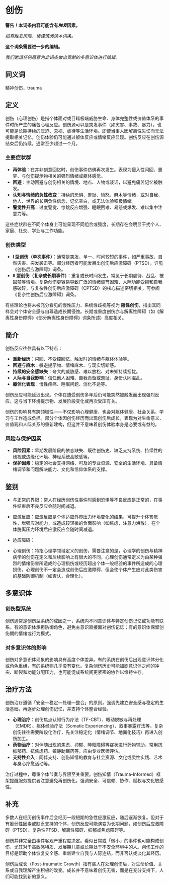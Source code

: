 # 创伤

**警告！本词条内容可能含有*触发*因素。**

_如有触发风险，请谨慎阅读本词条。_

**这个词条需要进一步的编辑。**

_我们邀请任何愿意为此词条做出贡献的多意识体进行编辑。_

## 同义词

精神创伤，trauma

## 定义

创伤（心理创伤）是指个体面对或目睹极端威胁生命、身体完整性或价值体系的事件时所产生的痛苦心理反应。创伤源可以是突发事件（如灾害、事故、暴力），也可能是长期持续的压迫、忽视、虐待等生活环境。即使当事人因解离性失忆而无法提取相关记忆，创伤体验仍可能通过躯体反应或情绪反应显现。创伤反应在创伤源结束后仍持续，通常至少超过一个月。

### 主要症状群

- **再体验**：在并非刻意回忆时，创伤事件仿佛再次发生。表现为侵入性闪回、噩梦、与创伤提示物相关的强烈情绪或躯体感觉。
- **回避**：主动回避与创伤相关的情境、地点、人物或谈话，以避免痛苦记忆被触发。
- **认知与情绪的负性改变**：持续的恐惧、羞耻、愤怒、麻木等情绪，或对自我、他人、世界的长期负性信念，记忆空白，或无法体验积极情绪。
- **警觉性升高**：过度警觉、惊跳反应增强、睡眠困难、易怒或爆发、难以集中注意力等。

这些症状群在不同个体身上可能呈现不同组合或强度，长期存在会明显干扰个人、家庭、社交、学业与工作功能。

### 创伤类型

- **I 型创伤（单次事件）**：通常是突发、单一、时间较短的事件，如严重事故、自然灾害、突发袭击等。部分经历者可能发展出创伤后应激障碍（PTSD），详见《创伤后应激障碍》词条。
- **II 型创伤（复杂或长期事件）**：重复或长时间发生，常见于长期虐待、战乱、被囚禁等情境。复杂创伤更容易导致广泛的情绪调节困难、人际功能受损和自我感破碎，与复杂性创伤后应激障碍（CPTSD）的核心描述密切相关，可参阅《复杂性创伤后应激障碍》词条。

有些理论也将未被充分看见的慢性压力、系统性歧视等视为 **隐性创伤**，指出其同样会对个体安全感与自尊造成长期侵蚀。长期或重度创伤亦与解离性障碍（如《解离性身份障碍》《部分解离性身份障碍》词条所述）高度相关。

## 简介

创伤反应往往具有以下特点：

- **重新经历**：闪回、不受控回忆、触发时的情绪与躯体体验等。
- **回避与麻木**：躲避提示物、情绪麻木、与现实切断感。
- **持续的安全感缺失**：夸大的威胁感、难以放松、对未知持续担忧。
- **人际与自我影响**：信任他人困难、自我责备或羞耻、身份认同混乱。
- **躯体化表现**：慢性疼痛、睡眠问题、消化不适等。

创伤反应可能延迟出现。个体在遭受创伤多年后仍可能突然被触发而出现强烈反应，这与当下环境提示物、发展阶段变化或再次受压有关。

创伤的影响具有跨领域性——不仅影响心理健康，也会对躯体健康、社会关系、学习与工作造成负担。部分个体因创伤经历而出现创伤后成长，表现为对生命意义、价值观和人际关系的重新建构，但这并不意味着创伤体验本身是必要或有益的。

### 风险与保护因素

- **风险因素**：早期发展阶段的依恋缺失、既往创伤史、缺乏支持系统、持续性的歧视或边缘化环境、神经系统高敏感等。
- **保护因素**：稳定的社会支持网络、可及的专业资源、安全的生活环境、具备情绪调节和问题解决能力、文化和信仰体系的支撑。

## 鉴别

- 与正常的界限：常人在经历创伤性事件时感到恐惧等不良反应是正常的，在事件结束后不良反应会随时间减退。

- 应激反应：应激反应是个体适应外界压力环境变化的结果，可提升个体警觉性，增强应对能力，或造成较轻微的负面影响（如焦虑，注意力涣散），在个体脱离压力环境后应激反应会随时间减退。

- 适应障碍：

- 心理创伤：特指心理学领域定义的创伤，需要注意的是，心理学的创伤与精神病学的创伤在定义和后续影响上有很大的不同，心理创伤通常定义为由某种强烈的情绪伤害所造成的心理损伤或经历超出个体一般经验的事件所造成的心理损伤，心理创伤不一定会造成创伤后应激障碍，但会使个体产生应对此类伤害的基础防御机制（如否认，合理化）。

## 多意识体

### 创伤型系统

创伤通常是创伤型系统的成因之一，系统内不同意识体与特定创伤记忆或功能有联系。有的意识体承担防御角色，避免主意识直接面对创伤记忆；有的意识体保留创伤期的情绪或行为模式。

### 对多意识体的影响

创伤对多意识体现象的影响具有高度个体差异。有的系统在创伤后出现意识体分化或角色重组，有的系统则几乎没有变化。复杂创伤历史可能加剧意识体之间的冲突、断裂和功能分配压力，也可能促成系统间更紧密的协作以维持生存。

## 治疗方法

创伤治疗遵循「安全—稳定—处理—整合」的原则，强调先建立安全感与稳定的生活基础，再逐步处理创伤记忆，并支持个体整合经验。

- **心理治疗**：创伤焦点认知行为疗法（TF-CBT）、眼动脱敏与再处理（EMDR）、躯体经验疗法（Somatic Experiencing）、叙事暴露疗法等。复杂创伤往往需要阶段化治疗，先关注稳定化（情绪调节、地面化技巧）再进入创伤加工。
- **药物治疗**：对伴随出现的焦虑、抑郁、睡眠障碍等症状进行药物辅助，常用抗抑郁药、抗焦虑药、镇静助眠药等，应由专业医师评估。
- **支持性介入**：同伴支持、创伤知情的教育与社会资源、文化或灵性实践、艺术与身心疗愈活动等。

治疗过程中，尊重个体节奏与界限至关重要。创伤知情（Trauma-Informed）框架提醒服务提供者注意避免再创伤化，强调安全、可信赖、协作、赋权与文化敏感性。

## 补充

多数人在经历创伤事件后会经历一段短期的急性应激反应，随后逐渐恢复。但对于有脆弱性因素或缺乏支持的个体，创伤反应可能演变为长期问题，如创伤后应激障碍（PTSD）、复杂性PTSD、解离性障碍、抑郁或焦虑障碍等。

创伤并非完全由事件客观严重程度决定。看似日常或「微小」的事件也可能构成创伤，尤其对于高敏感特质、发展期儿童或长期处于不安全环境中的人。创伤工作的目标是帮助个体恢复安全感、重新建立自我与人际连结，而非否认或淡化其经历。

创伤后成长（Post-traumatic Growth）指有些人在处理创伤后，对生命价值、关系或自我理解产生积极的改变。成长并不意味着创伤无害，而是在充分支持下，人们可能找到新的意义。
